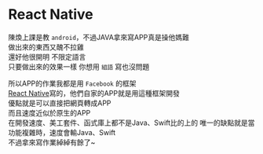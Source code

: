 # React Native  
陳煥上課是教 `android`，不過JAVA拿來寫APP真是操他媽難  
做出來的東西又醜不拉雞  
還好他很開明  不限定語言  
只要做出來的效果一樣 你想用 `組語` 寫也沒問題  

所以APP的作業我都是用 `Facebook` 的框架  
[React Native](https://facebook.github.io/react-native/)寫的，他們自家的APP就是用這種框架開發  
優點就是可以直接把網頁轉成APP  
而且速度近似於原生的APP  
在開發速度、美工套件、函式庫上都不是Java、Swift比的上的
唯一的缺點就是當功能複雜時，速度會輸Java、Swift  
不過拿來寫作業綽綽有餘了~
